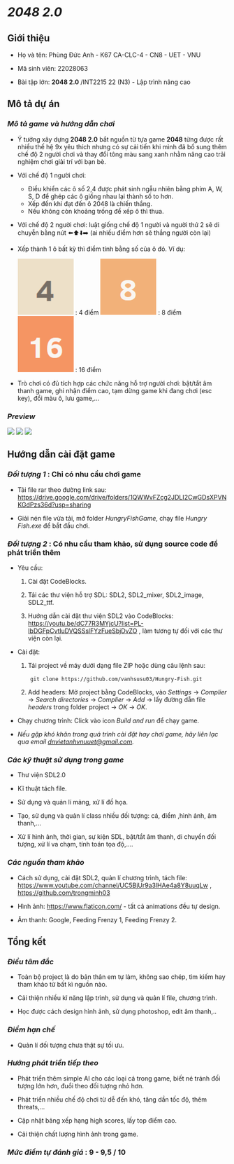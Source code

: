 # ***2048 2.0***

## **Giới thiệu**

+ Họ và tên: Phùng Đức Anh - K67 CA-CLC-4 - CN8 - UET - VNU

+ Mã sinh viên: 22028063

+ Bài tập lớn:  **2048 2.0**  /INT2215 22 (N3) - Lập trình nâng cao

## **Mô tả dự án**

### *Mô tả game và hướng dẫn chơi*

- Ý tưởng xây dựng **2048 2.0** bắt nguồn từ tựa game **2048** từng được rất nhiều thế hệ 9x yêu thích nhưng có sự cải tiến khi mình đã bổ sung thêm chế độ 2 người chơi và thay đổi tông màu sang xanh nhằm nâng cao trải nghiệm chơi giải trí với bạn bè.

- Với chế độ 1 người chơi:
  + Điều khiển các ô số 2,4 được phát sinh ngẫu nhiên bằng phím A, W, S, D để ghép các ô giống nhau lại thành số to hơn.
  + Xếp đến khi đạt đến ô 2048 là chiến thắng.
  + Nếu không còn khoảng trống để xếp ô thì thua.
- Với chế độ 2 người chơi: luật giống chế độ 1 người và người thứ 2 sẽ di chuyễn bằng nút ⬅️⬆️⬇️➡️ (ai nhiều điểm hơn sẽ thắng người còn lại) 

- Xếp thành 1 ô bất kỳ thì điểm tính bằng số của ô đó. Ví dụ:

    ![](2048_beta/2048_Data/4.png) : 4 điểm       ![](2048_beta/2048_Data/8.png)  : 8 điểm           ![](2048_beta/2048_Data/16.png)   : 16 điểm


- Trò chơi có đủ tích hợp các chức năng hỗ trợ người chơi: bật/tắt âm thanh game, ghi nhận điểm cao, tạm dừng game khi đang chơi (esc key), đổi màu ô, lưu game,...

### *Preview*

![](textures/preview/menu.png)
![](textures/preview/ingame.png)
![](textures/preview/endgame.png)

## **Hướng dẫn cài đặt game**

### ***Đối tượng 1*** : **Chỉ có nhu cầu chơi game**

- Tải file rar theo đường link sau: https://drive.google.com/drive/folders/1QWWvFZcg2JDLI2CwGDsXPVNKGdPzs36d?usp=sharing

- Giải nén file vừa tải, mở folder *HungryFishGame*, chạy file *Hungry Fish.exe* để bắt đầu chơi.

### ***Đối tượng 2*** : **Có nhu cầu tham khảo, sử dụng source code để phát triển thêm**

- Yêu cầu:

    1. Cài đặt CodeBlocks.

    2. Tải các thư viện hỗ trợ SDL: SDL2, SDL2_mixer, SDL2_image, SDL2_ttf.

    3. Hướng dẫn cài đặt thư viện SDL2 vào CodeBlocks: https://youtu.be/dC77R3MYjcU?list=PL-IbDGFpCvtluDVQSSslFYzFueSbjDvZO , làm tương tự đối với các thư viện còn lại.
    
- Cài đặt:

    1. Tải project về máy dưới dạng file ZIP hoặc dùng câu lệnh sau:
    ```
        git clone https://github.com/vanhsusu03/Hungry-Fish.git
    ```
    
    2. Add headers: Mở project bằng CodeBlocks, vào *Settings* -> *Complier* -> *Search directories* -> *Complier* -> *Add* -> lấy đường dẫn file *headers* trong folder project -> *OK* -> *OK*.

- Chạy chương trình: Click vào icon *Build and run* để chạy game.

- *Nếu gặp khó khăn trong quá trình cài đặt hay chơi game, hãy liên lạc qua email dnvietanhvnuuet@gmail.com.*

### *Các kỹ thuật sử dụng trong game*

- Thư viện SDL2.0

- Kĩ thuật tách file.

- Sử dụng và quản lí mảng, xử lí đồ họa.

- Tạo, sử dụng và quản lí class nhiều đối tượng: cá, điểm ,hình ảnh, âm thanh,...

- Xử lí hình ảnh, thời gian, sự kiện SDL, bật/tắt âm thanh, di chuyển đối tượng, xử lí va chạm, tính toán tọa độ,....

### *Các nguồn tham khảo*

- Cách sử dụng, cài đặt SDL2, quản lí chương trình, tách file: https://www.youtube.com/channel/UC5BjUr9a3lHAe4a8Y8uuqLw , https://github.com/trongminh03 

- Hình ảnh:  https://www.flaticon.com/ - tất cả animations đều tự design.

- Âm thanh: Google, Feeding Frenzy 1, Feeding Frenzy 2.

## **Tổng kết**

### *Điều tâm đắc*

- Toàn bộ project là do bản thân em tự làm, không sao chép, tìm kiếm hay tham khảo từ bất kì nguồn nào.

- Cải thiện nhiều kĩ năng lập trình, sử dụng và quản lí file, chương trình.

- Học được cách design hình ảnh, sử dụng photoshop, edit âm thanh,..

### *Điểm hạn chế*

- Quản lí đối tượng chưa thật sự tối ưu.

### *Hướng phát triển tiếp theo*

- Phát triển thêm simple AI cho các loại cá trong game, biết né tránh đối tượng lớn hơn, đuổi theo đối tượng nhỏ hơn.

- Phát triển nhiều chế độ chơi từ dễ đến khó, tăng dần tốc độ, thêm threats,...

- Cập nhật bảng xếp hạng high scores, lấy top điểm cao.

- Cải thiện chất lượng hình ảnh trong game.


### *Mức điểm tự đánh giá* : 9 - 9,5 / 10 ###
